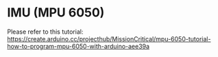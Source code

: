 # IMU (MPU 6050)

Please refer to this tutorial: https://create.arduino.cc/projecthub/MissionCritical/mpu-6050-tutorial-how-to-program-mpu-6050-with-arduino-aee39a

